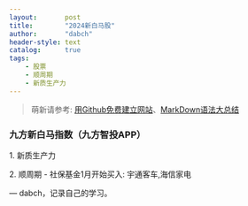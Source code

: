 ```yaml
---
layout:       post
title:        "2024新白马股"
author:       "dabch"
header-style: text
catalog:      true
tags:
    - 股票
    - 顺周期
    - 新质生产力
---
```


> 萌新请参考: [用Github免费建立网站](https://www.bilibili.com/video/BV12H4y1N7Q4/)、[MarkDown语法大总结](https://blog.csdn.net/xdnxl/article/details/129518943) 

### 九方新白马指数（九方智投APP）
<p>      1. 新质生产力                                     </p>
<p>      2. 顺周期 - 社保基金1月开始买入: 宇通客车,海信家电     </p>

— dabch，记录自己的学习。
